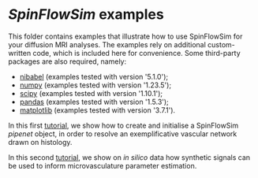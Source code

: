 # _SpinFlowSim_ examples

This folder contains examples that illustrate how to use SpinFlowSim for your diffusion MRI analyses. The examples rely on additional custom-written code, which is included here for convenience. Some third-party packages are also required, namely:
* [nibabel](https://nipy.org/nibabel) (examples tested with version '5.1.0');
* [numpy](https://numpy.org) (examples tested with version '1.23.5');
* [scipy](https://scipy.org) (examples tested with version '1.10.1');
* [pandas](https://pandas.pydata.org/) (examples tested with version '1.5.3');
* [matplotlib](https://matplotlib.org) (examples tested with version '3.7.1').

In this first [tutorial](https://github.com/radiomicsgroup/SpinFlowSim/blob/main/examples/tutorial1.md), we show how to create and initialise a SpinFlowSim _pipenet_ object, in order to resolve an exemplificative vascular network drawn on histology.

In this second [tutorial](https://github.com/radiomicsgroup/SpinFlowSim/blob/main/examples/tutorial2.md), we show on _in silico_ data how synthetic signals can be used to inform microvasculature parameter estimation.
